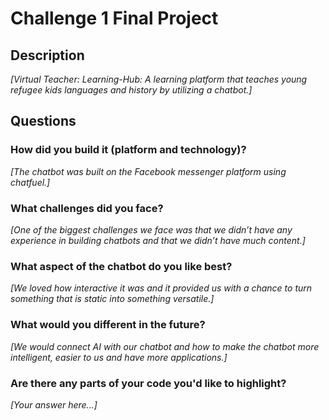 # Challenge 1 Final Project

## Description

*[Virtual Teacher: Learning-Hub: A learning platform that teaches young refugee kids languages and history by utilizing a chatbot.]*

## Questions

### How did you build it (platform and technology)?

*[The chatbot was built on the Facebook messenger platform using chatfuel.]*

### What challenges did you face?

*[One of the biggest challenges we face was that we didn’t have any experience in building chatbots and that we didn’t have much content.]*

### What aspect of the chatbot do you like best? 

*[We loved how interactive it was and it provided us with a chance to turn something that is static into something versatile.]*

### What would you different in the future? 

*[We would connect AI with our chatbot and how to make the chatbot more intelligent, easier to us and have more applications.]*

### Are there any parts of your code you'd like to highlight?

*[Your answer here...]*
